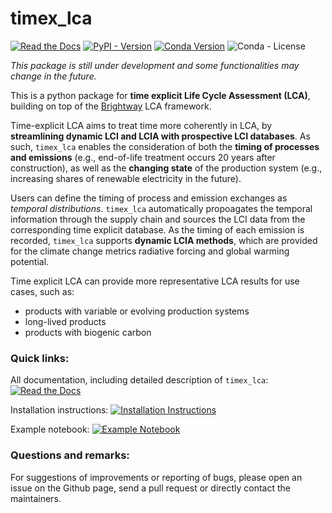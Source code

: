 # timex_lca

[![Read the Docs](https://img.shields.io/readthedocs/timex?label=documentation)](https://timex.readthedocs.io/en/latest/)
[![PyPI - Version](https://img.shields.io/pypi/v/timex-lca?color=%2300549f)](https://pypi.org/project/timex-lca/)
[![Conda Version](https://img.shields.io/conda/v/diepers/timex_lca?label=conda)](https://anaconda.org/diepers/timex_lca)
![Conda - License](https://img.shields.io/conda/l/diepers/timex_lca)

*This package is still under development and some functionalities may change in the future.*

This is a python package for __time explicit Life Cycle Assessment (LCA)__, building on top of the [Brightway](https://docs.brightway.dev/en/latest) LCA framework. 

Time-explicit LCA aims to treat time more coherently in LCA, by __streamlining dynamic LCI and LCIA with prospective LCI databases__. As such, `timex_lca` enables the consideration of both the __timing of processes and emissions__ (e.g., end-of-life treatment occurs 20 years after construction), as well as the __changing state__ of the production system (e.g., increasing shares of renewable electricity in the future). 

Users can define the timing of process and emission exchanges as *temporal distributions*. `timex_lca` automatically propoagates the temporal information through the supply chain and sources the LCI data from the corresponding time explicit database. As the timing of each emission is recorded, `timex_lca` supports __dynamic LCIA methods__, which are provided for the climate change metrics radiative forcing and global warming potential. 

Time explicit LCA can provide more representative LCA results for use cases, such as:
- products with variable or evolving production systems
- long-lived products
- products with biogenic carbon

### Quick links:
All documentation, including detailed description of `timex_lca`: [![Read the Docs](https://img.shields.io/readthedocs/timex?label=documentation)](https://timex.readthedocs.io/en/latest/)

Installation instructions: [![Installation Instructions](https://img.shields.io/badge/installation-instructions-blue)](https://timex.readthedocs.io/en/latest/content/installation.html)

Example notebook: [![Example Notebook](https://img.shields.io/badge/example-notebook-green)](https://github.com/TimoDiepers/timex/blob/main/notebooks/example_setac.ipynb)


### Questions and remarks:
For suggestions of improvements or reporting of bugs, please open an issue on the Github page, send a pull request or directly contact the maintainers.


